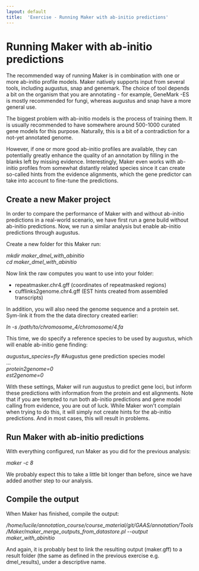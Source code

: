 ```yaml
---
layout: default
title:  'Exercise - Running Maker with ab-initio predictions'
---
```


# Running Maker with ab-initio predictions

The recommended way of running Maker is in combination with one or more ab-initio profile models. Maker natively supports input from several tools, including augustus, snap and genemark. The choice of tool depends a bit on the organism that you are annotating - for example, GeneMark -ES is mostly recommended for fungi, whereas augustus and snap have a more general use.

The biggest problem with ab-initio models is the process of training them. It is usually recommended to have somewhere around 500-1000 curated gene models for this purpose. Naturally, this is a bit of a contradiction for a not-yet annotated genome.

However, if one or more good ab-initio profiles are available, they can potentially greatly enhance the quality of an annotation by filling in the blanks left by missing evidence. Interestingly, Maker even works with ab-initio profiles from somewhat distantly related species since it can create so-called hints from the evidence alignments, which the gene predictor can take into account to fine-tune the predictions.
## Create a new Maker project

In order to compare the performance of Maker with and without ab-initio predictions in a real-world scenario, we have first run a gene build without ab-initio predictions. Now, we run a similar analysis but enable ab-initio predictions through augustus.

Create a new folder for this Maker run:

<i>mkdir maker\_dmel\_with\_abinitio</i>  
<i>cd maker\_dmel\_with\_abinitio</i>

Now link the raw computes you want to use into your folder:

 - repeatmasker.chr4.gff (coordinates of repeatmasked regions)  
 - cufflinks2genome.chr4.gff (EST hints created from assembled transcripts)

In addition, you will also need the genome sequence and a protein set. Sym-link it from the the data directory created earlier:

*ln -s /path/to/chromosome\_4/chromosome/4.fa*

This time, we do specify a reference species to be used by augustus, which will enable ab-initio gene finding:

*augustus\_species=fly* #Augustus gene prediction species model  
...  
<i>protein2genome=0</i>  
<i>est2genome=0</i>

With these settings, Maker will run augustus to predict gene loci, but inform these predictions with information from the protein and est alignments. Note that if you are tempted to run both ab-initio predictions and gene model calling from evidence, you are out of luck. While Maker won't complain when trying to do this, it will simply not create hints for the ab-initio predictions. And in most cases, this will result in problems.
## Run Maker with ab-initio predictions

With everything configured, run Maker as you did for the previous analysis:

*maker -c 8*

We probably expect this to take a little bit longer than before, since we have added another step to our analysis.

## Compile the output

When Maker has finished, compile the output:

<i>/home/lucile/annotation\_course/course\_material/git/GAAS/annotation/Tools/Maker/maker\_merge\_outputs\_from\_datastore.pl --output maker\_with\_abinitio</i>  

And again, it is probably best to link the resulting output (maker.gff) to a result folder (the same as defined in the previous exercise e.g. dmel\_results), under a descriptive name.
